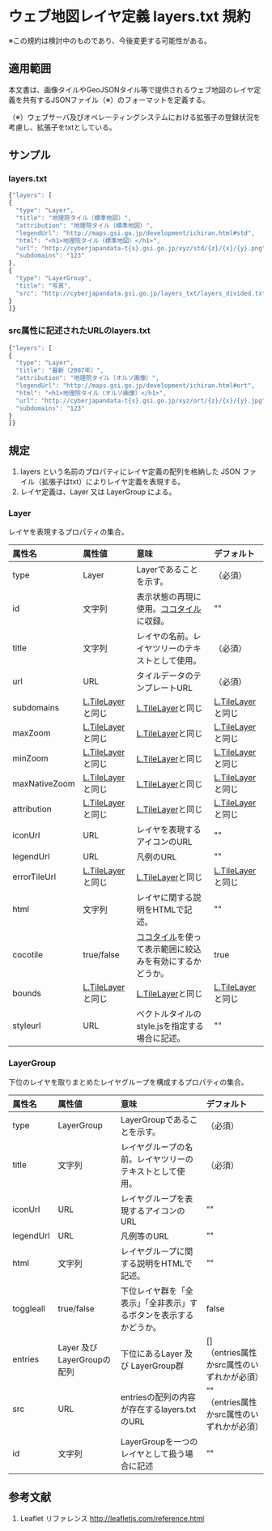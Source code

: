 # ウェブ地図レイヤ定義 layers.txt 規約
※この規約は検討中のものであり、今後変更する可能性がある。
## 適用範囲
本文書は、画像タイルやGeoJSONタイル等で提供されるウェブ地図のレイヤ定義を共有するJSONファイル（※）のフォーマットを定義する。

（※）ウェブサーバ及びオペレーティングシステムにおける拡張子の登録状況を考慮し、拡張子をtxtとしている。

## サンプル
### layers.txt
```javascript
{"layers": [
{
  "type": "Layer",
  "title": "地理院タイル（標準地図）",
  "attribution": "地理院タイル（標準地図）",
  "legendUrl": "http://maps.gsi.go.jp/development/ichiran.html#std",
  "html": "<h1>地理院タイル（標準地図）</h1>",
  "url": "http://cyberjapandata-t{s}.gsi.go.jp/xyz/std/{z}/{x}/{y}.png",
  "subdomains": "123"
},
{
  "type": "LayerGroup",
  "title": "写真",
  "src": "http://cyberjapandata.gsi.go.jp/layers_txt/layers_divided.txt"
}
]}
```
### src属性に記述されたURLのlayers.txt
```javascript
{"layers": [
{
  "type": "Layer",
  "title": "最新（2007年）",
  "attribution": "地理院タイル（オルソ画像）",
  "legendUrl": "http://maps.gsi.go.jp/development/ichiran.html#ort",
  "html": "<h1>地理院タイル（オルソ画像）</h1>",
  "url": "http://cyberjapandata-t{s}.gsi.go.jp/xyz/ort/{z}/{x}/{y}.jpg",
  "subdomains": "123"
}
]}
```

## 規定
1. layers という名前のプロパティにレイヤ定義の配列を格納した JSON ファイル（拡張子はtxt）によりレイヤ定義を表現する。
2. レイヤ定義は、Layer 又は LayerGroup による。

### Layer
レイヤを表現するプロパティの集合。

|属性名|属性値|意味|デフォルト|
|:----|:----|:--|:-------|
|type|Layer|Layerであることを示す。|（必須）|
|id|文字列|表示状態の再現に使用。<a href='https://github.com/gsi-cyberjapan/cocotile-spec'>ココタイル</a>に収録。|""|
|title|文字列|レイヤの名前。レイヤツリーのテキストとして使用。|（必須）|
|url|URL|タイルデータのテンプレートURL|（必須）|
|subdomains|<a href='http://leafletjs.com/reference.html#tilelayer'>L.TileLayer</a>と同じ|<a href='http://leafletjs.com/reference.html#tilelayer'>L.TileLayer</a>と同じ|<a href='http://leafletjs.com/reference.html#tilelayer'>L.TileLayer</a>と同じ|
|maxZoom|<a href='http://leafletjs.com/reference.html#tilelayer'>L.TileLayer</a>と同じ|<a href='http://leafletjs.com/reference.html#tilelayer'>L.TileLayer</a>と同じ|<a href='http://leafletjs.com/reference.html#tilelayer'>L.TileLayer</a>と同じ|
|minZoom|<a href='http://leafletjs.com/reference.html#tilelayer'>L.TileLayer</a>と同じ|<a href='http://leafletjs.com/reference.html#tilelayer'>L.TileLayer</a>と同じ|<a href='http://leafletjs.com/reference.html#tilelayer'>L.TileLayer</a>と同じ|
|maxNativeZoom|<a href='http://leafletjs.com/reference.html#tilelayer'>L.TileLayer</a>と同じ|<a href='http://leafletjs.com/reference.html#tilelayer'>L.TileLayer</a>と同じ|<a href='http://leafletjs.com/reference.html#tilelayer'>L.TileLayer</a>と同じ|
|attribution|<a href='http://leafletjs.com/reference.html#tilelayer'>L.TileLayer</a>と同じ|<a href='http://leafletjs.com/reference.html#tilelayer'>L.TileLayer</a>と同じ|<a href='http://leafletjs.com/reference.html#tilelayer'>L.TileLayer</a>と同じ|
|iconUrl|URL|レイヤを表現するアイコンのURL|""|
|legendUrl|URL|凡例のURL|""|
|errorTileUrl|<a href='http://leafletjs.com/reference.html#tilelayer'>L.TileLayer</a>と同じ|<a href='http://leafletjs.com/reference.html#tilelayer'>L.TileLayer</a>と同じ|<a href='http://leafletjs.com/reference.html#tilelayer'>L.TileLayer</a>と同じ|
|html|文字列|レイヤに関する説明をHTMLで記述。|""|
|cocotile|true/false|<a href='https://github.com/gsi-cyberjapan/cocotile-spec'>ココタイル</a>を使って表示範囲に絞込みを有効にするかどうか。|true|
|bounds|<a href='http://leafletjs.com/reference.html#tilelayer'>L.TileLayer</a>と同じ|<a href='http://leafletjs.com/reference.html#tilelayer'>L.TileLayer</a>と同じ|<a href='http://leafletjs.com/reference.html#tilelayer'>L.TileLayer</a>と同じ|
|styleurl|URL|ベクトルタイルのstyle.jsを指定する場合に記述。|""|


### LayerGroup
下位のレイヤを取りまとめたレイヤグループを構成するプロパティの集合。

|属性名|属性値|意味|デフォルト|
|:----|:----|:--|:-------|
|type|LayerGroup|LayerGroupであることを示す。|（必須）|
|title|文字列|レイヤグループの名前。レイヤツリーのテキストとして使用。|（必須）|
|iconUrl|URL|レイヤグループを表現するアイコンのURL|""|
|legendUrl|URL|凡例等のURL|""|
|html|文字列|レイヤグループに関する説明をHTMLで記述。|""|
|toggleall|true/false|下位レイヤ群を「全表示」「全非表示」するボタンを表示するかどうか。|false|
|entries|Layer 及び LayerGroupの配列|下位にあるLayer 及び LayerGroup群|[]<br>（entries属性かsrc属性のいずれかが必須）|
|src|URL|entriesの配列の内容が存在するlayers.txtのURL|""<br>（entries属性かsrc属性のいずれかが必須）|
|id|文字列|LayerGroupを一つのレイヤとして扱う場合に記述|""|


## 参考文献
1. Leaflet リファレンス http://leafletjs.com/reference.html


